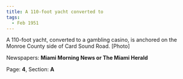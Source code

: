 ```yaml
---  
title: A 110-foot yacht converted to  
tags:  
  - Feb 1951  
---  
```

  
A 110-foot yacht, converted to a gambling casino, is anchored on the Monroe County side of Card Sound Road. [Photo]  
  
Newspapers: **Miami Morning News or The Miami Herald**  
  
Page: **4**, Section: **A** 
